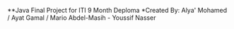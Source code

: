 **Java Final Project for ITI 9 Month Deploma
*Created By: Alya' Mohamed / Ayat Gamal / Mario Abdel-Masih - Youssif Nasser
